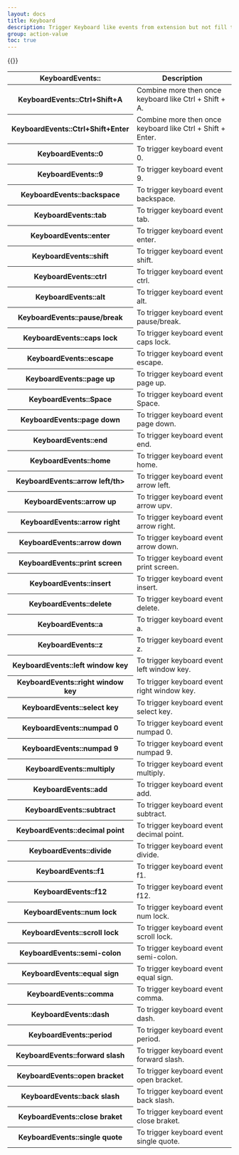 ```yaml
---
layout: docs
title: Keyboard
description: Trigger Keyboard like events from extension but not fill the input field. some input field watch for event for those you can use this syntax
group: action-value
toc: true
---
```


{{<img action-keyboard-events.png>}}

<table class="table">
  <thead>
    <tr>
      <th scope="col">KeyboardEvents::</th>
      <th scope="col">Description</th>
    </tr>
  </thead>
  <tbody>
   <tr>
      <th scope="row">KeyboardEvents::Ctrl+Shift+A</th>
      <td>Combine more then once keyboard like Ctrl + Shift + A.</td>
    </tr>
    <tr>
      <th scope="row">KeyboardEvents::Ctrl+Shift+Enter</th>
      <td>Combine more then once keyboard like Ctrl + Shift + Enter.</td>
    </tr>
    <tr>
      <th scope="row">KeyboardEvents::0</th>
      <td>To trigger keyboard event 0.</td>
    </tr>
    <tr>
      <th scope="row">KeyboardEvents::9</th>
      <td>To trigger keyboard event 9.</td>
    </tr>
    <tr>
      <th scope="row">KeyboardEvents::backspace</th>
      <td>To trigger keyboard event backspace.</td>
    </tr>
     <tr>
      <th scope="row">KeyboardEvents::tab</th>
      <td>To trigger keyboard event tab.</td>
    </tr>
     <tr>
      <th scope="row">KeyboardEvents::enter</th>
      <td>To trigger keyboard event enter.</td>
    </tr>
     <tr>
      <th scope="row">KeyboardEvents::shift</th>
      <td>To trigger keyboard event shift.</td>
    </tr>
     <tr>
      <th scope="row">KeyboardEvents::ctrl</th>
      <td>To trigger keyboard event ctrl.</td>
    </tr>
     <tr>
      <th scope="row">KeyboardEvents::alt</th>
      <td>To trigger keyboard event alt.</td>
    </tr>
    <tr>
      <th scope="row">KeyboardEvents::pause/break</th>
      <td>To trigger keyboard event pause/break.</td>
    </tr>
    <tr>
      <th scope="row">KeyboardEvents::caps lock</th>
      <td>To trigger keyboard event caps lock.</td>
    </tr>
    <tr>
      <th scope="row">KeyboardEvents::escape</th>
      <td>To trigger keyboard event escape.</td>
    </tr>
    <tr>
      <th scope="row">KeyboardEvents::page up</th>
      <td>To trigger keyboard event page up.</td>
    </tr>
    <tr>
      <th scope="row">KeyboardEvents::Space</th>
      <td>To trigger keyboard event Space.</td>
    </tr>
    <tr>
      <th scope="row">KeyboardEvents::page down</th>
      <td>To trigger keyboard event page down.</td>
    </tr>
    <tr>
      <th scope="row">KeyboardEvents::end</th>
      <td>To trigger keyboard event end.</td>
    </tr>
    <tr>
      <th scope="row">KeyboardEvents::home</th>
      <td>To trigger keyboard event home.</td>
    </tr>
    <tr>
      <th scope="row">KeyboardEvents::arrow left/th>
      <td>To trigger keyboard event arrow left.</td>
    </tr>
    <tr>
      <th scope="row">KeyboardEvents::arrow up</th>
      <td>To trigger keyboard event arrow upv.</td>
    </tr>
    <tr>
      <th scope="row">KeyboardEvents::arrow right</th>
      <td>To trigger keyboard event arrow right.</td>
    </tr>
    <tr>
      <th scope="row">KeyboardEvents::arrow down</th>
      <td>To trigger keyboard event arrow down.</td>
    </tr>
    <tr>
      <th scope="row">KeyboardEvents::print screen</th>
      <td>To trigger keyboard event print screen.</td>
    </tr>
    <tr>
      <th scope="row">KeyboardEvents::insert</th>
      <td>To trigger keyboard event insert.</td>
    </tr>
    <tr>
      <th scope="row">KeyboardEvents::delete</th>
      <td>To trigger keyboard event delete.</td>
    </tr>
    <tr>
      <th scope="row">KeyboardEvents::a</th>
      <td>To trigger keyboard event a.</td>
    </tr>
    <tr>
      <th scope="row">KeyboardEvents::z</th>
      <td>To trigger keyboard event z.</td>
    </tr>
    <tr>
      <th scope="row">KeyboardEvents::left window key</th>
      <td>To trigger keyboard event left window key.</td>
    </tr>
    <tr>
      <th scope="row">KeyboardEvents::right window key</th>
      <td>To trigger keyboard event right window key.</td>
    </tr>
    <tr>
      <th scope="row">KeyboardEvents::select key</th>
      <td>To trigger keyboard event select key.</td>
    </tr>
    <tr>
      <th scope="row">KeyboardEvents::numpad 0</th>
      <td>To trigger keyboard event numpad 0.</td>
    </tr>
    <tr>
      <th scope="row">KeyboardEvents::numpad 9</th>
      <td>To trigger keyboard event numpad 9.</td>
    </tr>
     <tr>
      <th scope="row">KeyboardEvents::multiply</th>
      <td>To trigger keyboard event multiply.</td>
    </tr>
    <tr>
      <th scope="row">KeyboardEvents::add</th>
      <td>To trigger keyboard event add.</td>
    </tr>
     <tr>
      <th scope="row">KeyboardEvents::subtract</th>
      <td>To trigger keyboard event subtract.</td>
    </tr>
     <tr>
      <th scope="row">KeyboardEvents::decimal point</th>
      <td>To trigger keyboard event decimal point.</td>
    </tr>
     <tr>
      <th scope="row">KeyboardEvents::divide</th>
      <td>To trigger keyboard event divide.</td>
    </tr>
     <tr>
      <th scope="row">KeyboardEvents::f1</th>
      <td>To trigger keyboard event f1.</td>
    </tr>
     <tr>
      <th scope="row">KeyboardEvents::f12</th>
      <td>To trigger keyboard event f12.</td>
    </tr>
     <tr>
      <th scope="row">KeyboardEvents::num lock</th>
      <td>To trigger keyboard event num lock.</td>
    </tr>
     <tr>
      <th scope="row">KeyboardEvents::scroll lock</th>
      <td>To trigger keyboard event scroll lock.</td>
    </tr>
    <tr>
      <th scope="row">KeyboardEvents::semi-colon</th>
      <td>To trigger keyboard event semi-colon.</td>
    </tr>
    <tr>
      <th scope="row">KeyboardEvents::equal sign</th>
      <td>To trigger keyboard event equal sign.</td>
    </tr>
    <tr>
      <th scope="row">KeyboardEvents::comma</th>
      <td>To trigger keyboard event comma.</td>
    </tr>
    <tr>
      <th scope="row">KeyboardEvents::dash</th>
      <td>To trigger keyboard event dash.</td>
    </tr>
    <tr>
      <th scope="row">KeyboardEvents::period</th>
      <td>To trigger keyboard event period.</td>
    </tr>
    <tr>
      <th scope="row">KeyboardEvents::forward slash</th>
      <td>To trigger keyboard event forward slash.</td>
    </tr>
    <tr>
      <th scope="row">KeyboardEvents::open bracket</th>
      <td>To trigger keyboard event open bracket.</td>
    </tr>
    <tr>
      <th scope="row">KeyboardEvents::back slash</th>
      <td>To trigger keyboard event back slash.</td>
    </tr>
    <tr>
      <th scope="row">KeyboardEvents::close braket</th>
      <td>To trigger keyboard event close braket.</td>
    </tr>
    <tr>
      <th scope="row">KeyboardEvents::single quote</th>
      <td>To trigger keyboard event single quote.</td>
    </tr>
  </tbody>
</table>

